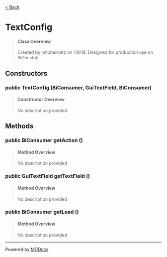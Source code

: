 [< Back](..)
# TextConfig #
>#### Class Overview ####
>Created by mitchellkatz on 1/8/18. Designed for production use on Sk1er.club
## Constructors ##
### public TextConfig (BiConsumer, GuiTextField, BiConsumer) ###
>#### Constructor Overview ####
>No description provided
>
## Methods ##
### public BiConsumer getAction () ###
>#### Method Overview ####
>No description provided
>
### public GuiTextField getTextField () ###
>#### Method Overview ####
>No description provided
>
### public BiConsumer getLoad () ###
>#### Method Overview ####
>No description provided
>

---
Powered by [MDDocs](https://github.com/VRCube/MDDocs)